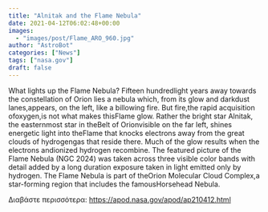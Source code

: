 ```yaml
---
title: "Alnitak and the Flame Nebula"
date: 2021-04-12T06:02:48+00:00
images:
  - "images/post/Flame_ARO_960.jpg"
author: "AstroBot"
categories: ["News"]
tags: ["nasa.gov"]
draft: false
---
```


What lights up the Flame Nebula?  Fifteen hundredlight years away towards the constellation of Orion lies a nebula which, from its glow and darkdust lanes,appears, on the left, like a billowing fire.  But fire,the rapid acquisition ofoxygen,is not what makes thisFlame glow.  Rather the bright star Alnitak, the easternmost star in theBelt of Orionvisible on the far left, shines energetic light into theFlame that knocks electrons away from the great clouds of hydrogengas that reside there.  Much of the glow results when the electrons andionized hydrogen recombine. The featured picture of the Flame Nebula (NGC 2024) was taken across three visible color bands with detail added by a long duration exposure taken in light emitted only by hydrogen. The Flame Nebula is part of theOrion Molecular Cloud Complex,a star-forming region that includes the famousHorsehead Nebula.

Διαβάστε περισσότερα: https://apod.nasa.gov/apod/ap210412.html
